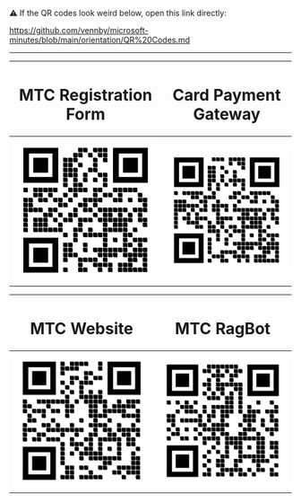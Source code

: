 ⚠️ If the QR codes look weird below, open this link directly:

https://github.com/vennby/microsoft-minutes/blob/main/orientation/QR%20Codes.md

---

| <h1>MTC Registration Form</h1> | <h1>Card Payment Gateway</h1> |
|-----------------------|---------------------|
| ![MTC Registration Form](QR_Registration_Form.png) | ![Card Payment Gateway](QR_Card_Payment_Gateway.png) |

| <h1>MTC Website</h1> | <h1>MTC RagBot</h1> |
|-------------|------------|
| ![MTC Website](QR_Website.png) | ![MTC RagBot](QR_RagBot.png) |


